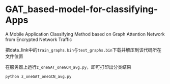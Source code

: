 # GAT_based-model-for-classifying-Apps
A Mobile Application Classifying Method based on Graph Attention Network from Encrypted Network Traffic

把data_link中的`train_graphs.bin`与`test_graphs.bin`下载并解压到该代码所在文件位置

在服务器上运行`z_oneGAT_oneGCN_avg.py`，即可打印出分类结果

`python z_oneGAT_oneGCN_avg.py`
